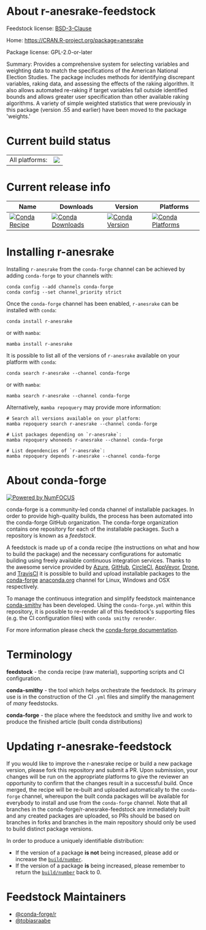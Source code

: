About r-anesrake-feedstock
==========================

Feedstock license: [BSD-3-Clause](https://github.com/conda-forge/r-anesrake-feedstock/blob/main/LICENSE.txt)

Home: https://CRAN.R-project.org/package=anesrake

Package license: GPL-2.0-or-later

Summary: Provides a comprehensive system for selecting variables and weighting data to match the specifications of the American National Election Studies. The package includes methods for identifying discrepant variables, raking data, and assessing the effects of the raking algorithm. It also allows automated re-raking if target variables fall outside identified bounds and allows greater user specification than other available raking algorithms. A variety of simple weighted statistics that were previously in this package (version .55 and earlier) have been moved to the package 'weights.'

Current build status
====================


<table><tr><td>All platforms:</td>
    <td>
      <a href="https://dev.azure.com/conda-forge/feedstock-builds/_build/latest?definitionId=12073&branchName=main">
        <img src="https://dev.azure.com/conda-forge/feedstock-builds/_apis/build/status/r-anesrake-feedstock?branchName=main">
      </a>
    </td>
  </tr>
</table>

Current release info
====================

| Name | Downloads | Version | Platforms |
| --- | --- | --- | --- |
| [![Conda Recipe](https://img.shields.io/badge/recipe-r--anesrake-green.svg)](https://anaconda.org/conda-forge/r-anesrake) | [![Conda Downloads](https://img.shields.io/conda/dn/conda-forge/r-anesrake.svg)](https://anaconda.org/conda-forge/r-anesrake) | [![Conda Version](https://img.shields.io/conda/vn/conda-forge/r-anesrake.svg)](https://anaconda.org/conda-forge/r-anesrake) | [![Conda Platforms](https://img.shields.io/conda/pn/conda-forge/r-anesrake.svg)](https://anaconda.org/conda-forge/r-anesrake) |

Installing r-anesrake
=====================

Installing `r-anesrake` from the `conda-forge` channel can be achieved by adding `conda-forge` to your channels with:

```
conda config --add channels conda-forge
conda config --set channel_priority strict
```

Once the `conda-forge` channel has been enabled, `r-anesrake` can be installed with `conda`:

```
conda install r-anesrake
```

or with `mamba`:

```
mamba install r-anesrake
```

It is possible to list all of the versions of `r-anesrake` available on your platform with `conda`:

```
conda search r-anesrake --channel conda-forge
```

or with `mamba`:

```
mamba search r-anesrake --channel conda-forge
```

Alternatively, `mamba repoquery` may provide more information:

```
# Search all versions available on your platform:
mamba repoquery search r-anesrake --channel conda-forge

# List packages depending on `r-anesrake`:
mamba repoquery whoneeds r-anesrake --channel conda-forge

# List dependencies of `r-anesrake`:
mamba repoquery depends r-anesrake --channel conda-forge
```


About conda-forge
=================

[![Powered by
NumFOCUS](https://img.shields.io/badge/powered%20by-NumFOCUS-orange.svg?style=flat&colorA=E1523D&colorB=007D8A)](https://numfocus.org)

conda-forge is a community-led conda channel of installable packages.
In order to provide high-quality builds, the process has been automated into the
conda-forge GitHub organization. The conda-forge organization contains one repository
for each of the installable packages. Such a repository is known as a *feedstock*.

A feedstock is made up of a conda recipe (the instructions on what and how to build
the package) and the necessary configurations for automatic building using freely
available continuous integration services. Thanks to the awesome service provided by
[Azure](https://azure.microsoft.com/en-us/services/devops/), [GitHub](https://github.com/),
[CircleCI](https://circleci.com/), [AppVeyor](https://www.appveyor.com/),
[Drone](https://cloud.drone.io/welcome), and [TravisCI](https://travis-ci.com/)
it is possible to build and upload installable packages to the
[conda-forge](https://anaconda.org/conda-forge) [anaconda.org](https://anaconda.org/)
channel for Linux, Windows and OSX respectively.

To manage the continuous integration and simplify feedstock maintenance
[conda-smithy](https://github.com/conda-forge/conda-smithy) has been developed.
Using the ``conda-forge.yml`` within this repository, it is possible to re-render all of
this feedstock's supporting files (e.g. the CI configuration files) with ``conda smithy rerender``.

For more information please check the [conda-forge documentation](https://conda-forge.org/docs/).

Terminology
===========

**feedstock** - the conda recipe (raw material), supporting scripts and CI configuration.

**conda-smithy** - the tool which helps orchestrate the feedstock.
                   Its primary use is in the construction of the CI ``.yml`` files
                   and simplify the management of *many* feedstocks.

**conda-forge** - the place where the feedstock and smithy live and work to
                  produce the finished article (built conda distributions)


Updating r-anesrake-feedstock
=============================

If you would like to improve the r-anesrake recipe or build a new
package version, please fork this repository and submit a PR. Upon submission,
your changes will be run on the appropriate platforms to give the reviewer an
opportunity to confirm that the changes result in a successful build. Once
merged, the recipe will be re-built and uploaded automatically to the
`conda-forge` channel, whereupon the built conda packages will be available for
everybody to install and use from the `conda-forge` channel.
Note that all branches in the conda-forge/r-anesrake-feedstock are
immediately built and any created packages are uploaded, so PRs should be based
on branches in forks and branches in the main repository should only be used to
build distinct package versions.

In order to produce a uniquely identifiable distribution:
 * If the version of a package **is not** being increased, please add or increase
   the [``build/number``](https://docs.conda.io/projects/conda-build/en/latest/resources/define-metadata.html#build-number-and-string).
 * If the version of a package **is** being increased, please remember to return
   the [``build/number``](https://docs.conda.io/projects/conda-build/en/latest/resources/define-metadata.html#build-number-and-string)
   back to 0.

Feedstock Maintainers
=====================

* [@conda-forge/r](https://github.com/orgs/conda-forge/teams/r/)
* [@tobiasraabe](https://github.com/tobiasraabe/)

